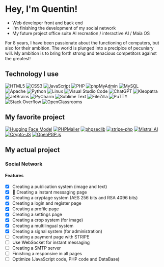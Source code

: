# Hey, I'm Quentin!

- Web developer front and back end 
- I'm finishing the development of my social network
- My future project office suite AI recreation / interactive AI / Maïa OS

For 8 years, I have been passionate about the functioning of computers, but also for their ambition. 
The world is plunged into a precipice of pecuniary will. My ambition is to bring forth strong and tenacious competitors against the greatest!

## Technology I use

![HTML5](https://img.shields.io/badge/HTML5-E34F26?style=for-the-badge&logo=html5&logoColor=white)
![CSS3](https://img.shields.io/badge/CSS3-1572B6?style=for-the-badge&logo=css3&logoColor=white)
![JavaScript](https://img.shields.io/badge/JavaScript-F7DF1E?style=for-the-badge&logo=javascript&logoColor=black)
![PHP](https://img.shields.io/badge/PHP-777BB4?style=for-the-badge&logo=php&logoColor=white)
![phpMyAdmin](https://img.shields.io/badge/phpMyAdmin-6C78AF?style=for-the-badge&logo=phpMyAdmin&logoColor=white)
![MySQL](https://img.shields.io/badge/MySQL-4479A1?style=for-the-badge&logo=mysql&logoColor=white)
![Apache](https://img.shields.io/badge/Apache-D22128?style=for-the-badge&logo=apache&logoColor=white)
![Python](https://img.shields.io/badge/Python-3776AB?style=for-the-badge&logo=python&logoColor=white)
![Linux](https://img.shields.io/badge/Linux-FCC624?style=for-the-badge&logo=linux&logoColor=black)
![Visual Studio Code](https://img.shields.io/badge/Visual%20Studio%20Code-007ACC?style=for-the-badge&logo=visual-studio-code&logoColor=white)
![ChatGPT](https://img.shields.io/badge/ChatGPT-70A597?style=for-the-badge&logo=OpenAI&logoColor=white)
![Kleopatra](https://img.shields.io/badge/Kleopatra-0A69AD?style=for-the-badge)
![JetBrains](https://img.shields.io/badge/JetBrains-000000?style=for-the-badge&logo=JetBrains&logoColor=white)
![PyCharm](https://img.shields.io/badge/PyCharm-20D088?style=for-the-badge&logo=PyCharm&logoColor=white)
![Sublime Text](https://img.shields.io/badge/Sublime%20Text-FF9800?style=for-the-badge&logo=Sublime-Text&logoColor=white)
![FileZilla](https://img.shields.io/badge/FileZilla-BF0000?style=for-the-badge&logo=FileZilla&logoColor=white)
![PuTTY](https://img.shields.io/badge/PuTTY-6495ED?style=for-the-badge&logo=PuTTY&logoColor=white)
![Stack Overflow](https://img.shields.io/badge/Stack%20Overflow-F58025?style=for-the-badge&logo=stack-overflow&logoColor=white)
![OpenClassrooms](https://img.shields.io/badge/OpenClassrooms-7451eb?style=for-the-badge)


## My favorite project

[![Hugging Face Model](https://img.shields.io/badge/Hugging%20Face-Mixtral-blue?style=for-the-badge)](https://huggingface.co/mistralai/Mixtral-8x7B-v0.1)
[![PHPMailer](https://img.shields.io/badge/PHPMailer-f8cc6d?style=for-the-badge&logo=github&logoColor=black)](https://github.com/PHPMailer/PHPMailer)
[![phpseclib](https://img.shields.io/badge/phpseclib-ff0000?style=for-the-badge&logo=github&logoColor=white)](https://github.com/phpseclib/phpseclib)
[![stripe-php](https://img.shields.io/badge/stripe--php-5f55ff?style=for-the-badge&logo=github&logoColor=white)](https://github.com/stripe/stripe-php)
[![Mistral AI](https://img.shields.io/badge/Mistral%20AI-ffa200?style=for-the-badge&logo=github&logoColor=white)](https://github.com/mistralai)
[![Crypto-JS](https://img.shields.io/badge/Crypto--JS-000000?style=for-the-badge&logo=github&logoColor=white)](https://github.com/brix/crypto-js)
[![OpenPGP.js](https://img.shields.io/badge/OpenPGP.js-008CDD?style=for-the-badge&logo=github&logoColor=white)](https://github.com/openpgpjs/openpgpjs)

## My actual project

  ### Social Network

  #### Features 
- [x] Creating a publication system (image and text)
- [x] :speech_balloon: Creating a instant messaging page
- [x] Creating a cryptage system (AES 256 bits and RSA 4096 bits)
- [x] Creating a login and register page
- [x] Creating a profile page
- [x] Creating a settings page
- [x] Creating a crop system (for image)
- [x] Creating a multilingual system
- [x] Creating a signal system (for administration)
- [ ] Creating a payment page with STRIPE
- [ ] Use WebSocket for instant messaging
- [ ] Creating a SMTP server
- [ ] Finishing a responsive in all pages
- [ ] Optimize (JavaScript code, PHP code and DataBase)
